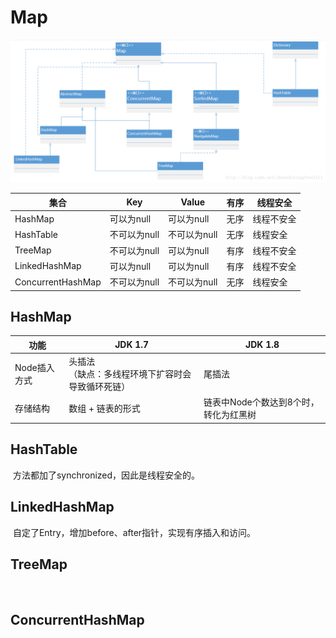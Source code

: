 # Map

![](https://github.com/tank520/MyNote/blob/master/02%20%E8%BD%AF%E4%BB%B6%E5%BC%80%E5%8F%91/02%20Java/02%20%E9%9B%86%E5%90%88/Map%E5%AE%B6%E6%97%8F%E7%B1%BB%E5%9B%BE.jpg?raw=true)

| 集合              | Key          | Value        | 有序 | 线程安全   |
| ----------------- | ------------ | ------------ | ---- | ---------- |
| HashMap           | 可以为null   | 可以为null   | 无序 | 线程不安全 |
| HashTable         | 不可以为null | 不可以为null | 无序 | 线程安全   |
| TreeMap           | 不可以为null | 可以为null   | 有序 | 线程不安全 |
| LinkedHashMap     | 可以为null   | 可以为null   | 有序 | 线程不安全 |
| ConcurrentHashMap | 不可以为null | 不可以为null | 无序 | 线程安全   |

## HashMap	

| 功能         | JDK 1.7                                               | JDK 1.8                               |
| ------------ | ----------------------------------------------------- | ------------------------------------- |
| Node插入方式 | 头插法<br/>（缺点：多线程环境下扩容时会导致循环死链） | 尾插法                                |
| 存储结构     | 数组 + 链表的形式                                     | 链表中Node个数达到8个时，转化为红黑树 |



## HashTable

​	方法都加了synchronized，因此是线程安全的。

## LinkedHashMap

​		自定了Entry，增加before、after指针，实现有序插入和访问。

## TreeMap

​		

## ConcurrentHashMap